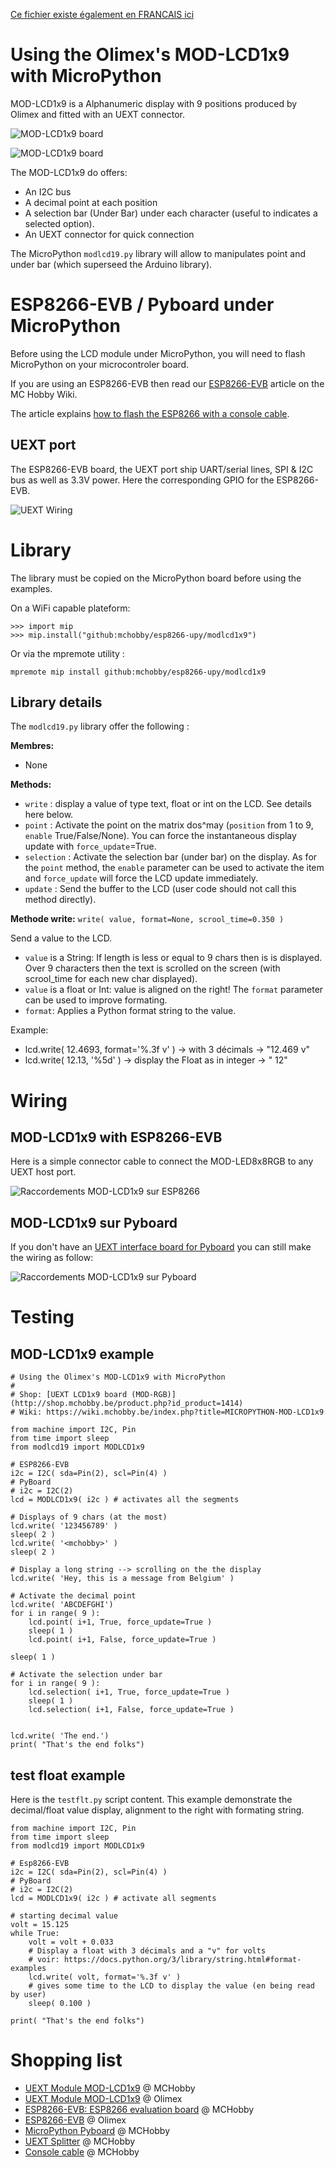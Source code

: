 [Ce fichier existe également en FRANCAIS ici](readme.md)

# Using the Olimex's MOD-LCD1x9 with MicroPython

MOD-LCD1x9 is a Alphanumeric display with 9 positions produced by Olimex and fitted with an UEXT connector.

![MOD-LCD1x9 board](docs/_static/mod-lcd1x9.jpg)

![MOD-LCD1x9 board](docs/_static/mod-lcd1x9-02.jpg)

The MOD-LCD1x9 do offers:
* An I2C bus
* A decimal point at each position
* A selection bar (Under Bar) under each character (useful to indicates a selected option).
* An UEXT connector for quick connection

The MicroPython `modlcd19.py` library will allow to manipulates point and under bar (which superseed the Arduino library).

# ESP8266-EVB / Pyboard under MicroPython
Before using the LCD module under MicroPython, you will need to flash MicroPython on your microcontroler board.

If you are using an ESP8266-EVB then read our [ESP8266-EVB](https://wiki.mchobby.be/index.php?title=ESP8266-DEV) article on the MC Hobby Wiki.

The article explains [how to flash the ESP8266 with a console cable](https://wiki.mchobby.be/index.php?title=ESP8266-DEV).

## UEXT port

The ESP8266-EVB board, the UEXT port ship UART/serial lines, SPI & I2C bus as well as 3.3V power. Here the corresponding GPIO for the ESP8266-EVB.

![UEXT Wiring](docs/_static/ESP8266-EVB-UEXT.jpg)

# Library

The library must be copied on the MicroPython board before using the examples.

On a WiFi capable plateform:

```
>>> import mip
>>> mip.install("github:mchobby/esp8266-upy/modlcd1x9")
```

Or via the mpremote utility :

```
mpremote mip install github:mchobby/esp8266-upy/modlcd1x9
```

## Library details

The `modlcd19.py` library offer the following :

__Membres:__
* None

__Methods:__
* `write`  : display a value of type text, float or int on the LCD. See details here below.
* `point`  : Activate the point on the matrix dos^may (`position` from 1 to 9, `enable` True/False/None). You can force the instantaneous display update with `force_update`=True.
* `selection` : Activate the selection bar (under bar) on the display. As for the `point` method, the `enable` parameter can be used to activate the item and `force_update` will force the LCD update immediately.
* `update` : Send the buffer to the LCD (user code should not call this method directly).

__Methode write:__
`write( value, format=None, scrool_time=0.350 )`

Send a value to the LCD.
* `value` is a String: If length is less or equal to 9 chars then is is displayed. Over 9 characters then the text is scrolled on the screen (with scrool_time for each new char displayed).
* `value` is a float or Int: value is aligned on the right! The `format` parameter can be used to improve formating.
* `format`: Applies a Python format string to the value.

Example:
 * lcd.write( 12.4693, format='%.3f v' ) -> with 3 décimals -> "12.469 v"
 * lcd.write( 12.13, '%5d' ) -> display the Float as in integer -> "   12"

# Wiring
## MOD-LCD1x9 with ESP8266-EVB

Here is a simple connector cable to connect the MOD-LED8x8RGB to any UEXT host port.

![Raccordements MOD-LCD1x9 sur ESP8266](docs/_static/mod-lcd1x9-wiring.jpg)

## MOD-LCD1x9 sur Pyboard

If you don't have an  [UEXT interface board for Pyboard](https://github.com/mchobby/pyboard-driver/tree/master/UEXT) you can still make the wiring as follow:

![Raccordements MOD-LCD1x9 sur Pyboard](docs/_static/mod-lcd1x9-to-pyboard.jpg)

# Testing

## MOD-LCD1x9 example
```
# Using the Olimex's MOD-LCD1x9 with MicroPython
#
# Shop: [UEXT LCD1x9 board (MOD-RGB)](http://shop.mchobby.be/product.php?id_product=1414)
# Wiki: https://wiki.mchobby.be/index.php?title=MICROPYTHON-MOD-LCD1x9

from machine import I2C, Pin
from time import sleep
from modlcd19 import MODLCD1x9

# ESP8266-EVB
i2c = I2C( sda=Pin(2), scl=Pin(4) )
# PyBoard
# i2c = I2C(2)
lcd = MODLCD1x9( i2c ) # activates all the segments

# Displays of 9 chars (at the most)
lcd.write( '123456789' )
sleep( 2 )
lcd.write( '<mchobby>' )
sleep( 2 )

# Display a long string --> scrolling on the the display
lcd.write( 'Hey, this is a message from Belgium' )

# Activate the decimal point
lcd.write( 'ABCDEFGHI')
for i in range( 9 ):
	lcd.point( i+1, True, force_update=True )
	sleep( 1 )
	lcd.point( i+1, False, force_update=True )

sleep( 1 )

# Activate the selection under bar
for i in range( 9 ):
	lcd.selection( i+1, True, force_update=True )
	sleep( 1 )
	lcd.selection( i+1, False, force_update=True )


lcd.write( 'The end.')
print( "That's the end folks")
```

## test float example
Here is the `testflt.py` script content. This example demonstrate the decimal/float value display, alignment to the right with formating string.

```
from machine import I2C, Pin
from time import sleep
from modlcd19 import MODLCD1x9

# Esp8266-EVB
i2c = I2C( sda=Pin(2), scl=Pin(4) )
# PyBoard
# i2c = I2C(2)
lcd = MODLCD1x9( i2c ) # activate all segments

# starting decimal value
volt = 15.125
while True:
    volt = volt + 0.033
    # Display a float with 3 décimals and a "v" for volts
    # voir: https://docs.python.org/3/library/string.html#format-examples
    lcd.write( volt, format='%.3f v' )
    # gives some time to the LCD to display the value (en being read by user)
    sleep( 0.100 )

print( "That's the end folks")
```

# Shopping list
* [UEXT Module MOD-LCD1x9](http://shop.mchobby.be/product.php?id_product=1414) @ MCHobby
* [UEXT Module MOD-LCD1x9](https://www.olimex.com/Products/Modules/LCD/MOD-LCD-1x9/open-source-hardware) @ Olimex
* [ESP8266-EVB: ESP8266 evaluation board](http://shop.mchobby.be/product.php?id_product=668) @ MCHobby
* [ESP8266-EVB](https://www.olimex.com/Products/IoT/ESP8266/ESP8266-EVB/open-source-hardware) @ Olimex
* [MicroPython Pyboard](https://shop.mchobby.be/fr/56-micropython) @ MCHobby
* [UEXT Splitter](http://shop.mchobby.be/product.php?id_product=1412) @ MCHobby
* [Console cable](http://shop.mchobby.be/product.php?id_product=144) @ MCHobby
